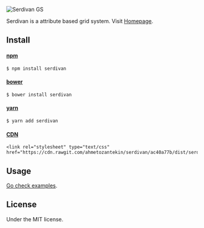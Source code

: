 ![Serdivan GS](https://i.ibb.co/dtpVjS7/image.png)

Serdivan is a attribute based grid system.
Visit [Homepage](http://ahmetozantekin.github.io/serdivan/).

## Install

#### [npm](https://www.npmjs.com/package/serdivan)
```
$ npm install serdivan
```

#### [bower](https://bower.io/search/?q=serdivan)
```
$ bower install serdivan
```

#### [yarn](https://yarnpkg.com/en/package/serdivan)
```
$ yarn add serdivan
```

#### [CDN]()
```
<link rel="stylesheet" type="text/css" href="https://cdn.rawgit.com/ahmetozantekin/serdivan/ac40a77b/dist/serdivan.min.css">
```



## Usage

[Go check examples](http://ahmetozantekin.github.io/serdivan/).


## License

Under the MIT license.
